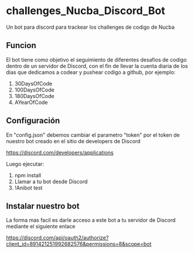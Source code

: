 # challenges_Nucba_Discord_Bot
Un bot para discord para trackear los challenges de codigo de Nucba

## Funcion

El bot tiene como objetivo el seguimiento de diferentes desafios de codigo dentro de un servidor de Discord, con el fin de llevar la cuenta diaria de los dias que dedicamos a codear y pushear codigo a github, por ejemplo:

1. 30DaysOfCode
2. 100DaysOfCode
3. 180DaysOfCode
4. AYearOfCode

## Configuración

En "config.json" debemos cambiar el parametro "token" por el token de nuestro bot creado en el sitio de developers de Discord

https://discord.com/developers/applications

Luego ejecutar:

1. npm install
2. Llamar a tu bot desde Discord
3. !Anibot test

## Instalar nuestro bot

La forma mas facil es darle acceso a este bot a tu servidor de Discord mediante el siguiente enlace

https://discord.com/api/oauth2/authorize?client_id=891421251992682576&permissions=8&scope=bot